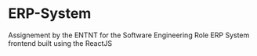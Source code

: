 # ERP-System

Assignement by the ENTNT for the Software Engineering Role
ERP System frontend built using the ReactJS
